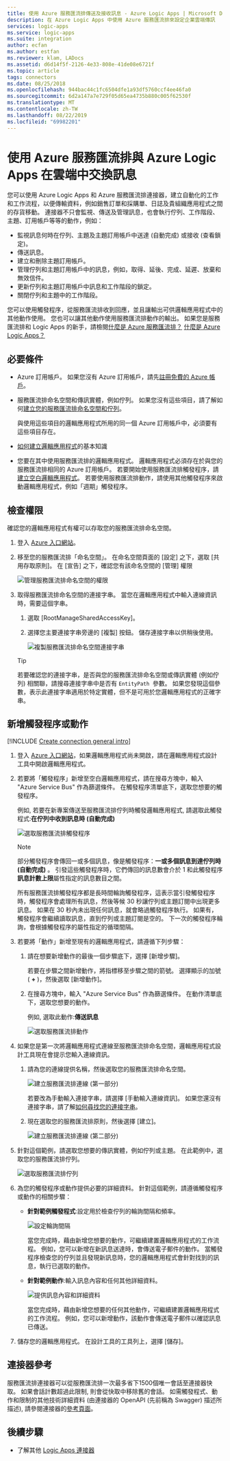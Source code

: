 ```yaml
---
title: 使用 Azure 服務匯流排傳送及接收訊息 - Azure Logic Apps | Microsoft Docs
description: 在 Azure Logic Apps 中使用 Azure 服務匯流排來設定企業雲端傳訊
services: logic-apps
ms.service: logic-apps
ms.suite: integration
author: ecfan
ms.author: estfan
ms.reviewer: klam, LADocs
ms.assetid: d6d14f5f-2126-4e33-808e-41de08e6721f
ms.topic: article
tags: connectors
ms.date: 08/25/2018
ms.openlocfilehash: 944bac44c1fc6504dfe1a93df5760ccf4ee46fa0
ms.sourcegitcommit: 6d2a147a7e729f05d65ea4735b880c005f62530f
ms.translationtype: MT
ms.contentlocale: zh-TW
ms.lasthandoff: 08/22/2019
ms.locfileid: "69982201"
---
```

# <a name="exchange-messages-in-the-cloud-with-azure-service-bus-and-azure-logic-apps"></a>使用 Azure 服務匯流排與 Azure Logic Apps 在雲端中交換訊息

您可以使用 Azure Logic Apps 和 Azure 服務匯流排連接器，建立自動化的工作和工作流程，以便傳輸資料，例如銷售訂單和採購單、日誌及貴組織應用程式之間的存貨移動。 連接器不只會監視、傳送及管理訊息，也會執行佇列、工作階段、主題、訂用帳戶等等的動作，例如：

* 監視訊息何時在佇列、主題及主題訂用帳戶中送達 (自動完成) 或接收 (查看鎖定)。 
* 傳送訊息。
* 建立和刪除主題訂用帳戶。
* 管理佇列和主題訂用帳戶中的訊息，例如，取得、延後、完成、延遲、放棄和無效信件。
* 更新佇列和主題訂用帳戶中訊息和工作階段的鎖定。
* 關閉佇列和主題中的工作階段。

您可以使用觸發程序，從服務匯流排收到回應，並且讓輸出可供邏輯應用程式中的其他動作使用。 您也可以讓其他動作使用服務匯流排動作的輸出。 如果您是服務匯流排和 Logic Apps 的新手，請檢閱[什麼是 Azure 服務匯流排？](../service-bus-messaging/service-bus-messaging-overview.md) [什麼是 Azure Logic Apps？](../logic-apps/logic-apps-overview.md)

## <a name="prerequisites"></a>必要條件

* Azure 訂用帳戶。 如果您沒有 Azure 訂用帳戶，請先[註冊免費的 Azure 帳戶](https://azure.microsoft.com/free/)。 

* 服務匯流排命名空間和傳訊實體，例如佇列。 如果您沒有這些項目，請了解如何[建立您的服務匯流排命名空間和佇列](../service-bus-messaging/service-bus-create-namespace-portal.md)。 

  與使用這些項目的邏輯應用程式所用的同一個 Azure 訂用帳戶中，必須要有這些項目存在。

* [如何建立邏輯應用程式](../logic-apps/quickstart-create-first-logic-app-workflow.md)的基本知識

* 您要在其中使用服務匯流排的邏輯應用程式。 邏輯應用程式必須存在於與您的服務匯流排相同的 Azure 訂用帳戶。 若要開始使用服務匯流排觸發程序，請[建立空白邏輯應用程式](../logic-apps/quickstart-create-first-logic-app-workflow.md)。 若要使用服務匯流排動作，請使用其他觸發程序來啟動邏輯應用程式，例如「週期」觸發程序。

<a name="permissions-connection-string"></a>

## <a name="check-permissions"></a>檢查權限

確認您的邏輯應用程式有權可以存取您的服務匯流排命名空間。 

1. 登入 [Azure 入口網站](https://portal.azure.com)。 

2. 移至您的服務匯流排「命名空間」。 在命名空間頁面的 [設定] 之下，選取 [共用存取原則]。 在 [宣告] 之下，確認您有該命名空間的 [管理] 權限

   ![管理服務匯流排命名空間的權限](./media/connectors-create-api-azure-service-bus/azure-service-bus-namespace.png)

3. 取得服務匯流排命名空間的連接字串。 當您在邏輯應用程式中輸入連線資訊時，需要這個字串。

   1. 選取 [RootManageSharedAccessKey]。 
   
   1. 選擇您主要連接字串旁邊的 [複製] 按鈕。 儲存連接字串以供稍後使用。

      ![複製服務匯流排命名空間連接字串](./media/connectors-create-api-azure-service-bus/find-service-bus-connection-string.png)

   > [!TIP]
   > 若要確認您的連接字串，是否與您的服務匯流排命名空間或傳訊實體 (例如佇列) 相關聯，請搜尋連接字串中是否有 `EntityPath`  參數。 如果您發現這個參數，表示此連接字串適用於特定實體，但不是可用於您邏輯應用程式的正確字串。

## <a name="add-trigger-or-action"></a>新增觸發程序或動作

[!INCLUDE [Create connection general intro](../../includes/connectors-create-connection-general-intro.md)]

1. 登入 [Azure 入口網站](https://portal.azure.com)，如果邏輯應用程式尚未開啟，請在邏輯應用程式設計工具中開啟邏輯應用程式。

1. 若要將「觸發程序」新增至空白邏輯應用程式，請在搜尋方塊中，輸入 "Azure Service Bus" 作為篩選條件。 在觸發程序清單底下，選取您想要的觸發程序。 

   例如, 若要在新專案傳送至服務匯流排佇列時觸發邏輯應用程式, 請選取此觸發程式:**在佇列中收到訊息時 (自動完成)**

   ![選取服務匯流排觸發程序](./media/connectors-create-api-azure-service-bus/select-service-bus-trigger.png)

   > [!NOTE]
   > 部分觸發程序會傳回一或多個訊息，像是觸發程序：**一或多個訊息到達佇列時 (自動完成)** 。 引發這些觸發程序時，它們傳回的訊息數會介於 1 和此觸發程序**訊息計數上限**屬性指定的訊息數目之間。

   所有服務匯流排觸發程序都是長時間輪詢觸發程序，這表示當引發觸發程序時，觸發程序會處理所有訊息，然後等候 30 秒讓佇列或主題訂閱中出現更多訊息。 
   如果在 30 秒內未出現任何訊息，就會略過觸發程序執行。 
   如果有，觸發程序會繼續讀取訊息，直到佇列或主題訂閱是空的。 下一次的觸發程序輪詢，會根據觸發程序的屬性指定的循環間隔。

1. 若要將「動作」新增至現有的邏輯應用程式，請遵循下列步驟： 

   1. 請在想要新增動作的最後一個步驟底下，選擇 [新增步驟]。 

      若要在步驟之間新增動作，將指標移至步驟之間的箭號。 
      選擇顯示的加號 ( **+** )，然後選取 [新增動作]。

   1. 在搜尋方塊中，輸入 "Azure Service Bus" 作為篩選條件。 
   在動作清單底下，選取您想要的動作。 
 
      例如, 選取此動作:**傳送訊息**

      ![選取服務匯流排動作](./media/connectors-create-api-azure-service-bus/select-service-bus-send-message-action.png) 

1. 如果您是第一次將邏輯應用程式連線至服務匯流排命名空間，邏輯應用程式設計工具現在會提示您輸入連線資訊。 

   1. 請為您的連線提供名稱，然後選取您的服務匯流排命名空間。

      ![建立服務匯流排連線 (第一部分)](./media/connectors-create-api-azure-service-bus/create-service-bus-connection-1.png)

      若要改為手動輸入連接字串，請選擇 [手動輸入連線資訊]。 
      如果您還沒有連接字串，請了解[如何尋找您的連接字串](#permissions-connection-string)。

   1. 現在選取您的服務匯流排原則，然後選擇 [建立]。

      ![建立服務匯流排連線 (第二部分)](./media/connectors-create-api-azure-service-bus/create-service-bus-connection-2.png)

1. 針對這個範例，請選取您想要的傳訊實體，例如佇列或主題。 在此範例中，選取您的服務匯流排佇列。 
   
   ![選取服務匯流排佇列](./media/connectors-create-api-azure-service-bus/service-bus-select-queue.png)

1. 為您的觸發程序或動作提供必要的詳細資料。 針對這個範例，請遵循觸發程序或動作的相關步驟： 

   * **針對範例觸發程式**:設定用於檢查佇列的輪詢間隔和頻率。

     ![設定輪詢間隔](./media/connectors-create-api-azure-service-bus/service-bus-trigger-details.png)

     當您完成時，藉由新增您想要的動作，可繼續建置邏輯應用程式的工作流程。 例如，您可以新增在新訊息送達時，會傳送電子郵件的動作。
     當觸發程序檢查您的佇列並且發現新訊息時，您的邏輯應用程式會針對找到的訊息，執行已選取的動作。

   * **針對範例動作**:輸入訊息內容和任何其他詳細資料。 

     ![提供訊息內容和詳細資料](./media/connectors-create-api-azure-service-bus/service-bus-send-message-details.png)

     當您完成時，藉由新增您想要的任何其他動作，可繼續建置邏輯應用程式的工作流程。 例如，您可以新增動作，該動作會傳送電子郵件以確認訊息已傳送。

1. 儲存您的邏輯應用程式。 在設計工具的工具列上，選擇 [儲存]。

## <a name="connector-reference"></a>連接器參考

服務匯流排連接器可以從服務匯流排一次最多省下1500個唯一會話至連接器快取。 如果會話計數超過此限制, 則會從快取中移除舊的會話。 如需觸發程式、動作和限制的其他技術詳細資料 (由連接器的 OpenAPI (先前稱為 Swagger) 描述所描述), 請參閱連接器的[參考頁面](/connectors/servicebus/)。

## <a name="next-steps"></a>後續步驟

* 了解其他 [Logic Apps 連接器](../connectors/apis-list.md)
